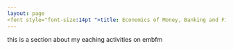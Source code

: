 ```yaml
---
layout: page
<font style="font-size:14pt ">title: Economics of Money, Banking and Financial Markets</font>
---
```


this is a section about my eaching activities on embfm
